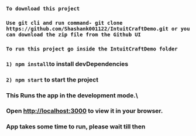### `To download this project`
### `Use git cli and run command- git clone https://github.com/Shashank001122/IntuitCraftDemo.git or you can download the zip file from the Github UI`

### `To run this project go inside the IntuitCraftDemo folder`
### `1) npm install`to install devDependencies
### `2) npm start` to start the project

### This Runs the app in the development mode.\
### Open [http://localhost:3000](http://localhost:3000) to view it in your browser. 
### App takes some time to run, please wait till then
